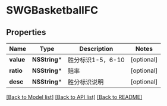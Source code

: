 # SWGBasketballFC

## Properties
Name | Type | Description | Notes
------------ | ------------- | ------------- | -------------
**value** | **NSString*** | 胜分标识1-5，6-10 | [optional] 
**ratio** | **NSString*** | 赔率 | [optional] 
**desc** | **NSString*** | 胜分标识说明 | [optional] 

[[Back to Model list]](../README.md#documentation-for-models) [[Back to API list]](../README.md#documentation-for-api-endpoints) [[Back to README]](../README.md)


